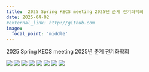 ```yaml
---
title:  2025 Spring KECS meeting 2025년 춘계 전기화학회
date: 2025-04-02
#external_link: http://github.com
image: 
  focal_point: 'middle'
---
```

2025 Spring KECS meeting 2025년 춘계 전기화학회

![](1.jpg)
![](2.jpg)
![](3.jpg)
![](4.jpg)
![](5.jpg)
![](6.jpg)
![](7.jpg)
![](8.jpg)

<!--more-->
